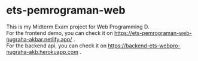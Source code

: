 # ets-pemrograman-web
This is my Midterm Exam project for Web Programming D. <br />
For the frontend demo, you can check it on https://ets-pemrograman-web-nugraha-akbar.netlify.app/ . <br />
For the backend api, you can check it on https://backend-ets-webpro-nugraha-akb.herokuapp.com .
